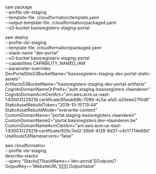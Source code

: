 sam package \
    --profile vbr-staging \
    --template-file ./cloudformation/template.yaml \
    --output-template-file ./cloudformation/packaged.yaml \
    --s3-bucket basisregisters-staging-portal

sam deploy \
    --profile vbr-staging \
    --template-file ./cloudformation/packaged.yaml \
    --stack-name "dev-portal" \
    --s3-bucket basisregisters-staging-portal \
    --capabilities CAPABILITY_NAMED_IAM \
    --parameter-overrides \
    DevPortalSiteS3BucketName="basisregisters-staging-dev-portal-static-assets" \
    ArtifactsS3BucketName="basisregisters-staging-dev-portal-artifacts" \
    CognitoDomainNameOrPrefix="auth.staging-basisregisters.vlaanderen" \
    CognitoDomainAcmCertArn="arn:aws:acm:us-east-1:830031229216:certificate/85eab68b-7099-4c5a-afa5-a20eee27f0d6" \
    StaticAssetRebuildToken="2019-10-15T10:44" \
    StaticAssetRebuildMode="overwrite-content" \
    CustomDomainName="portal.staging-basisregisters.vlaanderen" \
    CustomDomainName2="portal.basisregisters.dev-vlaanderen.be" \
    CustomDomainNameAcmCertArn="arn:aws:acm:us-east-1:830031229216:certificate/929c7ed2-26b9-4128-8d37-c4c17714e69d" \
    UseRoute53Nameservers="false"

aws cloudformation \
    --profile vbr-staging \
    describe-stacks \
    --query "Stacks[?StackName=='dev-portal'][Outputs[?OutputKey=='WebsiteURL']][][].OutputValue"